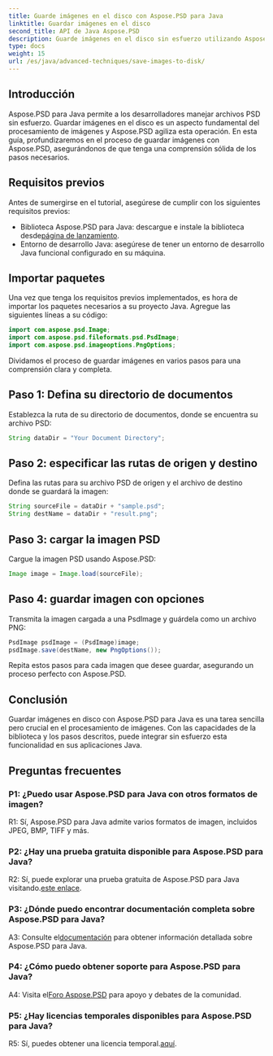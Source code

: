 ```yaml
---
title: Guarde imágenes en el disco con Aspose.PSD para Java
linktitle: Guardar imágenes en el disco
second_title: API de Java Aspose.PSD
description: Guarde imágenes en el disco sin esfuerzo utilizando Aspose.PSD para Java. Una potente biblioteca Java para la manipulación de archivos PSD.
type: docs
weight: 15
url: /es/java/advanced-techniques/save-images-to-disk/
---
```

## Introducción

Aspose.PSD para Java permite a los desarrolladores manejar archivos PSD sin esfuerzo. Guardar imágenes en el disco es un aspecto fundamental del procesamiento de imágenes y Aspose.PSD agiliza esta operación. En esta guía, profundizaremos en el proceso de guardar imágenes con Aspose.PSD, asegurándonos de que tenga una comprensión sólida de los pasos necesarios.

## Requisitos previos

Antes de sumergirse en el tutorial, asegúrese de cumplir con los siguientes requisitos previos:

-  Biblioteca Aspose.PSD para Java: descargue e instale la biblioteca desde[página de lanzamiento](https://releases.aspose.com/psd/java/).
- Entorno de desarrollo Java: asegúrese de tener un entorno de desarrollo Java funcional configurado en su máquina.

## Importar paquetes

Una vez que tenga los requisitos previos implementados, es hora de importar los paquetes necesarios a su proyecto Java. Agregue las siguientes líneas a su código:

```java
import com.aspose.psd.Image;
import com.aspose.psd.fileformats.psd.PsdImage;
import com.aspose.psd.imageoptions.PngOptions;
```

Dividamos el proceso de guardar imágenes en varios pasos para una comprensión clara y completa.

## Paso 1: Defina su directorio de documentos

Establezca la ruta de su directorio de documentos, donde se encuentra su archivo PSD:

```java
String dataDir = "Your Document Directory";
```

## Paso 2: especificar las rutas de origen y destino

Defina las rutas para su archivo PSD de origen y el archivo de destino donde se guardará la imagen:

```java
String sourceFile = dataDir + "sample.psd";
String destName = dataDir + "result.png";
```

## Paso 3: cargar la imagen PSD

Cargue la imagen PSD usando Aspose.PSD:

```java
Image image = Image.load(sourceFile);
```

## Paso 4: guardar imagen con opciones

Transmita la imagen cargada a una PsdImage y guárdela como un archivo PNG:

```java
PsdImage psdImage = (PsdImage)image;
psdImage.save(destName, new PngOptions());
```

Repita estos pasos para cada imagen que desee guardar, asegurando un proceso perfecto con Aspose.PSD.

## Conclusión

Guardar imágenes en disco con Aspose.PSD para Java es una tarea sencilla pero crucial en el procesamiento de imágenes. Con las capacidades de la biblioteca y los pasos descritos, puede integrar sin esfuerzo esta funcionalidad en sus aplicaciones Java.

## Preguntas frecuentes

### P1: ¿Puedo usar Aspose.PSD para Java con otros formatos de imagen?

R1: Sí, Aspose.PSD para Java admite varios formatos de imagen, incluidos JPEG, BMP, TIFF y más.

### P2: ¿Hay una prueba gratuita disponible para Aspose.PSD para Java?

 R2: Sí, puede explorar una prueba gratuita de Aspose.PSD para Java visitando.[este enlace](https://releases.aspose.com/).

### P3: ¿Dónde puedo encontrar documentación completa sobre Aspose.PSD para Java?

 A3: Consulte el[documentación](https://reference.aspose.com/psd/java/) para obtener información detallada sobre Aspose.PSD para Java.

### P4: ¿Cómo puedo obtener soporte para Aspose.PSD para Java?

 A4: Visita el[Foro Aspose.PSD](https://forum.aspose.com/c/psd/34) para apoyo y debates de la comunidad.

### P5: ¿Hay licencias temporales disponibles para Aspose.PSD para Java?

 R5: Sí, puedes obtener una licencia temporal.[aquí](https://purchase.aspose.com/temporary-license/).